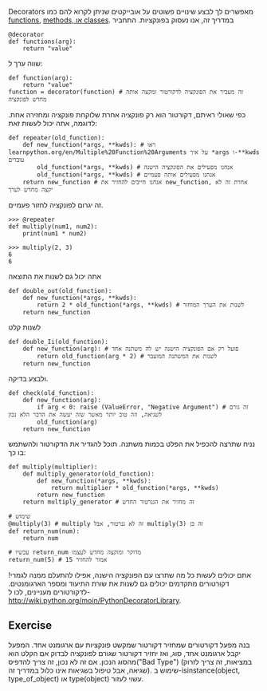 Decorators מאפשרים לך לבצע שינויים פשוטים על אובייקטים שניתן לקרוא להם כמו [functions](http://www.learnpython.org/en/Functions ""), [methods, או classes](http://www.learnpython.org/en/Classes%20and%20Objects ""). במדריך זה, אנו נעסוק בפונקציות. התחביר

    @decorator
    def functions(arg):
        return "value"

שווה ערך ל:

    def function(arg):
        return "value"
    function = decorator(function) # זה מעביר את הפונקציה לדקורטור ומקצה אותה מחדש לפונקציה

כפי שאולי ראיתם, דקורטור הוא רק פונקציה אחרת שלוקחת פונקציה ומחזירה אחת. לדוגמה, אתה יכול לעשות זאת:

    def repeater(old_function):
        def new_function(*args, **kwds): # ראו learnpython.org/en/Multiple%20Function%20Arguments על איך *args ו-**kwds עובדים
            old_function(*args, **kwds) # אנחנו מפעילים את הפונקציה הישנה
            old_function(*args, **kwds) # אנחנו מפעילים אותה פעמיים
        return new_function # אנחנו חייבים להחזיר את new_function, אחרת זה לא יקצה מחדש לערך

זה יגרום לפונקציה לחזור פעמיים.

    >>> @repeater
    def multiply(num1, num2):
        print(num1 * num2)

    >>> multiply(2, 3)
    6
    6

אתה יכול גם לשנות את התוצאה

    def double_out(old_function):
        def new_function(*args, **kwds):
            return 2 * old_function(*args, **kwds) # לשנות את הערך המוחזר
        return new_function

לשנות קלט

    def double_Ii(old_function):
        def new_function(arg): # פועל רק אם הפונקציה הישנה יש לה משתנה אחד
            return old_function(arg * 2) # לשנות את המשתנה המועבר
        return new_function

ולבצע בדיקה.

    def check(old_function):
        def new_function(arg):
            if arg < 0: raise (ValueError, "Negative Argument") # זה גורם לשגיאה, וזה טוב יותר מאשר שזה יעשה את הדבר הלא נכון
            old_function(arg)
        return new_function

נניח שתרצה להכפיל את הפלט בכמות משתנה. תוכל להגדיר את הדקורטור ולהשתמש בו כך:

    def multiply(multiplier):
        def multiply_generator(old_function):
            def new_function(*args, **kwds):
                return multiplier * old_function(*args, **kwds)
            return new_function
        return multiply_generator # זה מחזיר את הגנרטור החדש
    
    # שימוש
    @multiply(3) # multiply זה לא גנרטור, אבל multiply(3) זה כן
    def return_num(num):
        return num
        
    # עכשיו return_num מדוקר ומוקצה מחדש לעצמו
    return_num(5) # אמור להחזיר 15

אתם יכולים לעשות כל מה שתרצו עם הפונקציה הישנה, אפילו להתעלם ממנה לגמרי! דקורטורים מתקדמים יכולים גם לשנות את שורת התיעוד ומספר הארגומנטים.
לדקורטורים מעניינים, לכו ל-<http://wiki.python.org/moin/PythonDecoratorLibrary>.

Exercise
--------
בנה מפעל דקורטורים שמחזיר דקורטור שמקשט פונקציות עם ארגומנט אחד. המפעל יקבל ארגומנט אחד, סוג, ואז יחזיר דקורטור שגורם לפונקציה לבדוק אם הקלט הוא מהסוג הנכון. אם זה לא נכון, זה צריך להדפיס("Bad Type") (במציאות, זה צריך לזרוק שגיאה, אבל טיפול בשגיאות אינו כלול במדריך זה). שימוש ב-isinstance(object, type_of_object) או type(object) עשוי לעזור.